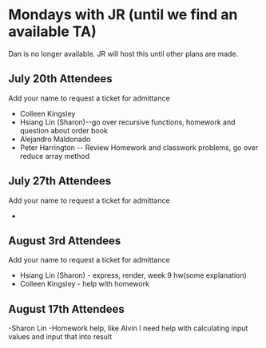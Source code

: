 # Mondays with JR (until we find an available TA)

Dan is no longer available. JR will host this until other plans are made.

## July 20th Attendees

Add your name to request a ticket for admittance

- Colleen Kingsley
- Hsiang Lin (Sharon)--go over recursive functions,  homework and question about order book
- Alejandro Maldonado
- Peter Harrington -- Review Homework and classwork problems, go over reduce array method
 
## July 27th Attendees

Add your name to request a ticket for admittance

-

## August 3rd Attendees

Add your name to request a ticket for admittance

- Hsiang Lin (Sharon) - express, render, week 9 hw(some explanation)
- Colleen Kingsley - help with homework

## August 17th Attendees

-Sharon Lin -Homework help, like Alvin I need help with calculating input values and input that into result